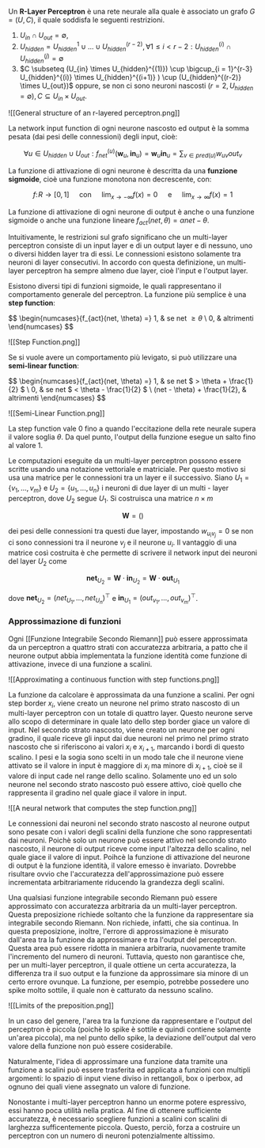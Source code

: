 Un **R-Layer Perceptron** è una rete neurale alla quale è associato un grafo $G = (U, C)$, il quale soddisfa le seguenti restrizioni.
1) $U_{in} \cap U_{out} = \emptyset ,$
2) $U_{hidden} = U_{hidden}^{1} \cup ... \cup U_{hidden}^{(r-2)}, \forall 1\leq i < r - 2 : U_{hidden}^{(i)} \cap U_{hidden}^{(j)} = \emptyset$
3) $C \subseteq (U_{in} \times U_{hidden}^{(1)}) \cup \bigcup_{i = 1}^{r-3} U_{hidden}^{(i)} \times U_{hidden}^{(i+1)} ) \cup (U_{hidden}^{(r-2)} \times U_{out})$ oppure, se non ci sono neuroni nascosti $(r = 2, U_{hidden} = \emptyset), C \subseteq U_{in} \times U_{out}$.

![[General structure of an r-layered perceptron.png]]

La network input function di ogni neurone nascosto ed output è la somma pesata (dai pesi delle connessioni) degli input, cioè:

$$
\forall u \in U_{hidden} \cup U_{out} : f_{net}^{(u)}(\textbf{w}_{u}, \textbf{in}_{u}) = \textbf{w}_{u}\textbf{in}_{u} = \sum_{v \in pred(u)} w_{uv}out_{v}
$$

La funzione di attivazione di ogni neurone è descritta da una **funzione sigmoide**, cioè una funzione monotona non decrescente, con:

$$ f: \!R \rightarrow [0, 1] \quad \text{ con } \quad \lim_{x \rightarrow - \infty} f(x) = 0 \quad \text{ e } \quad \lim_{x \rightarrow \infty} f(x) = 1 $$

La funzione di attivazione di ogni neurone di output è anche o una funzione sigmoide o anche una funzione lineare $f_{act}(net, \theta) = \alpha net - \theta$.

Intuitivamente, le restrizioni sul grafo significano che un multi-layer perceptron consiste di un input layer e di un output layer e di nessuno, uno o diversi hidden layer tra di essi.
Le connessioni esistono solamente tra neuroni di layer consecutivi. In accordo con questa definizione, un multi-layer perceptron ha sempre almeno due layer, cioè l'input e l'output layer.

Esistono diversi tipi di funzioni sigmoide, le quali rappresentano il comportamento generale del perceptron. La funzione più semplice è una **step function**:

$$
\begin{numcases}{f_{act}(net, \theta) =}
  1, & se net $\geq \theta$ \\
  0, & altrimenti
\end{numcases}
$$

![[Step Function.png]]

Se si vuole avere un comportamento più levigato, si può utilizzare una **semi-linear function**:

$$
\begin{numcases}{f_{act}(net, \theta) =}
  1, & se net $ > \theta + \frac{1}{2} $ \\
  0, & se net $ < \theta - \frac{1}{2}  $ \\
  (net - \theta) + \frac{1}{2}, & altrimenti
\end{numcases}
$$

![[Semi-Linear Function.png]]

La step function vale 0 fino a quando l'eccitazione della rete neurale supera il valore soglia $\theta$. Da quel punto, l'output della funzione esegue un salto fino al valore 1.

Le computazioni eseguite da un multi-layer perceptron possono essere scritte usando una notazione vettoriale e matriciale. Per questo motivo si usa una matrice per le connessioni tra un layer e il successivo.
Siano $U_{1} = \{ v_{1}, ..., v_{m} \}$ e $U_{2} = \{ u_{1}, ..., u_{n} \}$ i neuroni di due layer di un multi - layer perceptron, dove $U_{2}$ segue $U_{1}$. Si costruisca una matrice $n \times m$

$$\textbf{W} = \Bigg(\Bigg)$$

dei pesi delle connessioni tra questi due layer, impostando $w_{u_{i}v_{j}} = 0$ se non ci sono connessioni tra il neurone $v_{j}$ e il neurone $u_{i}$. Il vantaggio di una matrice così costruita è che permette di scrivere il network input dei neuroni del layer $U_{2}$ come

$$ 
\textbf{net}_{U_{2}} = \textbf{W} \cdot \textbf{in}_{U_{2}} = \textbf{W} \cdot \textbf{out}_{U_{1}}
$$

dove $\textbf{net}_{U_{2}} = (net_{U_{1}}, ..., net_{U_{n}})^{\top}$ e $\textbf{in}_{U_{1}} =  (out_{v_{1}}, ..., out_{v_{m}})^{\top}$.

### Approssimazione di funzioni ###

Ogni [[Funzione Integrabile Secondo Riemann]] può essere approssimata da un perceptron a quattro strati con accuratezza arbitraria, a patto che il neurone output abbia implementata la funzione identità come funzione di attivazione, invece di una funzione a scalini.

![[Approximating a continuous function with step functions.png]]

La funzione da calcolare è approssimata da una funzione a scalini. Per ogni step border $x_{i}$, viene creato un neurone nel primo strato nascosto di un multi-layer perceptron con un totale di quattro layer. Questo neurone serve allo scopo di determinare in quale lato dello step border giace un valore di input.
Nel secondo strato nascosto, viene creato un neurone per ogni gradino, il quale riceve gli input dai due neuroni nel primo nel primo strato nascosto che si riferiscono ai valori $x_i$ e $x_{i+1}$, marcando i bordi di questo scalino.
I pesi e la sogia sono scelti in un modo tale che il neurone viene attivato se il valore in input è maggiore di $x_{i}$ ma minore di $x_{i+1}$, cioè se il valore di input cade nel range dello scalino.
Solamente uno ed un solo neurone nel secondo strato nascosto può essere attivo, cioè quello che rappresenta il gradino nel quale giace il valore in input.

![[A neural network that computes the step function.png]]

Le connessioni dai neuroni nel secondo strato nascosto al neurone output sono pesate con i valori degli scalini della funzione che sono rappresentati dai neuroni. Poichè solo un neurone può essere attivo nel secondo strato nascosto, il neurone di output riceve come input l'altezza dello scalino, nel quale giace il valore di input.
Poihcè la funzione di attivazione del neurone di output è la funzione identità, il valore emesso è invariato.
Dovrebbe risultare ovvio che l'accuratezza dell'approssimazione può essere incrementata arbitrariamente riducendo la grandezza degli scalini.

Una qualsiasi funzione integrabile secondo Riemann può essere approssimato con accuratezza arbitraria da un multi-layer perceptron. Questa preposizione richiede soltanto che la funzione da rappresentare sia integrabile secondo Riemann. Non richiede, infatti, che sia continua.
In questa preposizione, inoltre, l'errore di approssimazione è misurato dall'area tra la funzione da approssimare e tra l'output del perceptron. Questa area può essere ridotta in maniera arbitraria, nuovamente tramite l'incremento del numero di neuroni.
Tuttavia, questo non garantisce che, per un multi-layer perceptron, il quale ottiene un certa accuratezza, la differenza tra il suo output e la funzione da approssimare sia minore di un certo errore ovunque. La funzione, per esempio, potrebbe possedere uno spike molto sottile, il quale non è catturato da nessuno scalino.

![[Limits of the preposition.png]]

In un caso del genere, l'area tra la funzione da rappresentare e l'output del perceptron è piccola (poichè lo spike è sottile e quindi contiene solamente un'area piccola), ma nel punto dello spike, la deviazione dell'output dal vero valore della funzione non può essere cosiderabile.

Naturalmente, l'idea di approssimare una funzione data tramite una funzione a scalini può essere trasferita ed applicata a funzioni con multipli argomenti:
lo spazio di input viene diviso in rettangoli, box o iperbox, ad ognuno dei quali viene assegnato un valore di funzione.

Nonostante i multi-layer perceptron hanno un enorme potere espressivo, essi hanno poca utilità nella pratica. Al fine di ottenere sufficiente accuratezza, è necessario scegliere funzioni a scalini con scalini di larghezza sufficentemente piccola. Questo, perciò, forza a costruire un perceptron con un numero di neuroni potenzialmente altissimo.